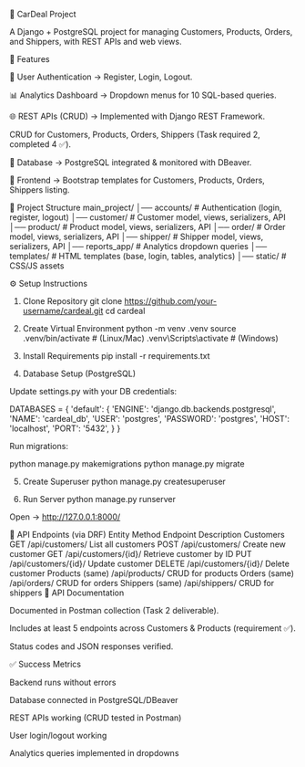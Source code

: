 🚗 CarDeal Project

A Django + PostgreSQL project for managing Customers, Products, Orders, and Shippers, with REST APIs and web views.

📌 Features

🔑 User Authentication → Register, Login, Logout.

📊 Analytics Dashboard → Dropdown menus for 10 SQL-based queries.

🌐 REST APIs (CRUD) → Implemented with Django REST Framework.

CRUD for Customers, Products, Orders, Shippers (Task required 2, completed 4 ✅).

💾 Database → PostgreSQL integrated & monitored with DBeaver.

🎨 Frontend → Bootstrap templates for Customers, Products, Orders, Shippers listing.

📂 Project Structure
main_project/
│── accounts/          # Authentication (login, register, logout)
│── customer/          # Customer model, views, serializers, API
│── product/           # Product model, views, serializers, API
│── order/             # Order model, views, serializers, API
│── shipper/           # Shipper model, views, serializers, API
│── reports_app/       # Analytics dropdown queries
│── templates/         # HTML templates (base, login, tables, analytics)
│── static/            # CSS/JS assets

⚙️ Setup Instructions
1. Clone Repository
git clone https://github.com/your-username/cardeal.git
cd cardeal

2. Create Virtual Environment
python -m venv .venv
source .venv/bin/activate   # (Linux/Mac)
.venv\Scripts\activate      # (Windows)

3. Install Requirements
pip install -r requirements.txt

4. Database Setup (PostgreSQL)

Update settings.py with your DB credentials:

DATABASES = {
  'default': {
    'ENGINE': 'django.db.backends.postgresql',
    'NAME': 'cardeal_db',
    'USER': 'postgres',
    'PASSWORD': 'postgres',
    'HOST': 'localhost',
    'PORT': '5432',
  }
}


Run migrations:

python manage.py makemigrations
python manage.py migrate

5. Create Superuser
python manage.py createsuperuser

6. Run Server
python manage.py runserver


Open → http://127.0.0.1:8000/

🔗 API Endpoints (via DRF)
Entity	Method	Endpoint	Description
Customers	GET	/api/customers/	List all customers
	POST	/api/customers/	Create new customer
	GET	/api/customers/{id}/	Retrieve customer by ID
	PUT	/api/customers/{id}/	Update customer
	DELETE	/api/customers/{id}/	Delete customer
Products	(same)	/api/products/	CRUD for products
Orders	(same)	/api/orders/	CRUD for orders
Shippers	(same)	/api/shippers/	CRUD for shippers
📑 API Documentation

Documented in Postman collection (Task 2 deliverable).

Includes at least 5 endpoints across Customers & Products (requirement ✅).

Status codes and JSON responses verified.

✅ Success Metrics

 Backend runs without errors

 Database connected in PostgreSQL/DBeaver

 REST APIs working (CRUD tested in Postman)

 User login/logout working

 Analytics queries implemented in dropdowns
